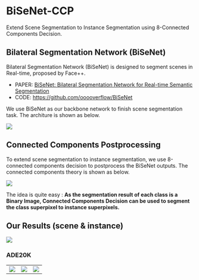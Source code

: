# BiSeNet-CCP
Extend Scene Segmentation to Instance Segmentation using 8-Connected Components Decision.

## Bilateral Segmentation Network (BiSeNet)
Bilateral Segmentation Network (BiSeNet) is designed to segment scenes in Real-time, proposed by Face++.
- PAPER: [BiSeNet: Bilateral Segmentation Network for Real-time Semantic Segmentation](https://arxiv.org/abs/1808.00897)
- CODE: https://github.com/ooooverflow/BiSeNet

We use BiSeNet as our backbone network to finish scene segmentation task. The architure is shown as below.

![](results/bisenet-architecture.png)

## Connected Components Postprocessing
To extend scene segmentation to instance segmentation, we use 8-connected components decision to postprocess the BiSeNet outputs. The connected components theory is shown as below.

![](results/connect-components.png)

The idea is quite easy : **As the segmentation result of each class is a Binary Image, Connected Components Decision can be used to segment the class superpixel to instance superpixels.**

## Our Results (scene & instance)

<img src="results/ADE20K/ADE_val_00000034.jpg">

### ADE20K
<table>
  <tr>
    <td><center><img src="results/ADE20K/ADE_val_00000034.jpg"></center></td>
    <td><center><img src="results/ADE20K/ADE_val_00000034.png"></center></td>
    <td><center><img src="results/ADE20K/ADE_val_00000034_P.png"></center></td>
  </tr>
</table>
